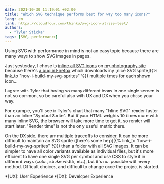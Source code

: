 ```yaml
---
date: 2021-10-30 11:19:01 +02:00
title: "Which SVG technique performs best for way too many icons?"
lang: en
link: https://cloudfour.com/thinks/svg-icon-stress-test/
authors:
  - "Tyler Sticka"
tags: [SVG, performance]
---
```


Using SVG with performance in mind is not an easy topic because there are many ways to show SVG images in pages.

Just yesterday, I chose to [inline all SVG icons](https://github.com/nhoizey/nicolas-hoizey.photo/commit/c3b6656523484f271cd80b9757e459ca7468326c) on [my photography site](https://nicolas-hoizey.photo/) because there's [a bug in Firefox](https://bugzilla.mozilla.org/show_bug.cgi?id=1027106) which downloads my [nice SVG sprite]({% link_to "how-i-build-my-svg-sprites" %}) multiple times for each shown icon…

I agree with Tyler that having so many different icons in one single screen is not so common, so be careful also with UX and DX when you chose your way.

For example, you'll see in Tyler's chart that many "Inline SVG" render faster than an inline "Symbol Sprite". But if your HTML weights 10 times more with many inline SVG, the browser will take more time to get it, so render will start later. "Render time" is not the only useful metric there.

On the DX side, there are multiple tradeoffs to consider. It can be more difficult to maintain an SVG sprite ([here's some help]({% link_to "how-i-build-my-svg-sprites" %})) than a folder with all SVG images. It can be simpler to have all color variants available as individual files, but it's more efficient to have one single SVG per symbol and use CSS to style it in different ways (color, stroke width, etc.), but it's not possible with every method. Difficult choices, and difficult to change once the project is started.

*[UX]: User Experience
*[DX]: Developer Experience
